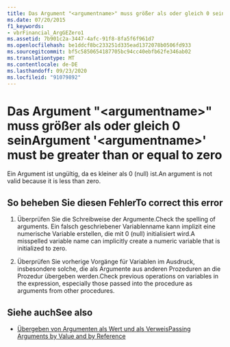 ```yaml
---
title: Das Argument "<argumentname>" muss größer als oder gleich 0 sein
ms.date: 07/20/2015
f1_keywords:
- vbrFinancial_ArgGEZero1
ms.assetid: 7b901c2a-3447-4afc-91f8-8fa5f6f961d7
ms.openlocfilehash: be1ddcf8bc233251d335ead1372078b0506fd933
ms.sourcegitcommit: bf5c5850654187705bc94cc40ebfb62fe346ab02
ms.translationtype: MT
ms.contentlocale: de-DE
ms.lasthandoff: 09/23/2020
ms.locfileid: "91079892"
---
```

# <a name="argument-argumentname-must-be-greater-than-or-equal-to-zero"></a><span data-ttu-id="c40ea-102">Das Argument "\<argumentname>" muss größer als oder gleich 0 sein</span><span class="sxs-lookup"><span data-stu-id="c40ea-102">Argument '\<argumentname>' must be greater than or equal to zero</span></span>

<span data-ttu-id="c40ea-103">Ein Argument ist ungültig, da es kleiner als 0 (null) ist.</span><span class="sxs-lookup"><span data-stu-id="c40ea-103">An argument is not valid because it is less than zero.</span></span>  
  
## <a name="to-correct-this-error"></a><span data-ttu-id="c40ea-104">So beheben Sie diesen Fehler</span><span class="sxs-lookup"><span data-stu-id="c40ea-104">To correct this error</span></span>  
  
1. <span data-ttu-id="c40ea-105">Überprüfen Sie die Schreibweise der Argumente.</span><span class="sxs-lookup"><span data-stu-id="c40ea-105">Check the spelling of arguments.</span></span> <span data-ttu-id="c40ea-106">Ein falsch geschriebener Variablenname kann implizit eine numerische Variable erstellen, die mit 0 (null) initialisiert wird.</span><span class="sxs-lookup"><span data-stu-id="c40ea-106">A misspelled variable name can implicitly create a numeric variable that is initialized to zero.</span></span>  
  
2. <span data-ttu-id="c40ea-107">Überprüfen Sie vorherige Vorgänge für Variablen im Ausdruck, insbesondere solche, die als Argumente aus anderen Prozeduren an die Prozedur übergeben werden.</span><span class="sxs-lookup"><span data-stu-id="c40ea-107">Check previous operations on variables in the expression, especially those passed into the procedure as arguments from other procedures.</span></span>  
  
## <a name="see-also"></a><span data-ttu-id="c40ea-108">Siehe auch</span><span class="sxs-lookup"><span data-stu-id="c40ea-108">See also</span></span>

- [<span data-ttu-id="c40ea-109">Übergeben von Argumenten als Wert und als Verweis</span><span class="sxs-lookup"><span data-stu-id="c40ea-109">Passing Arguments by Value and by Reference</span></span>](../programming-guide/language-features/procedures/passing-arguments-by-value-and-by-reference.md)
